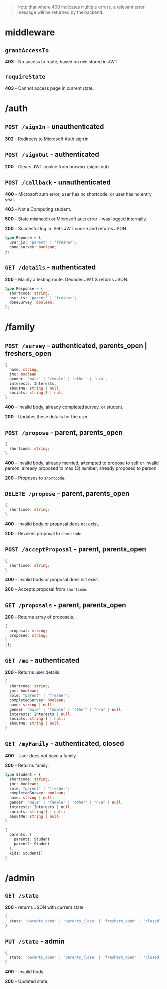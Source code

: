 > Note that where 400 indicates multiple errors, a relevant error message will be returned by the backend.

# **middleware**

## `grantAccessTo`

**403** - No access to route, based on role stored in JWT.

## `requireState`

**403** - Cannot access page in current state.

# **/auth**

## `POST /signIn` - unauthenticated

**302** - Redirects to Microsoft Auth sign in

## `POST /signOut` - authenticated

**200** - Clears JWT cookie from browser (signs out)

## `POST /callback` - unauthenticated

**400** - Microsoft auth error, user has no shortcode, or user has no entry year.

**403** - Not a Computing student.

**500** - State mismatch or Microsoft auth error - was logged internally.

**200** - Succesful log in. Sets JWT cookie and returns JSON.

```ts
type Reponse = {
  user_is: 'parent' | 'fresher';
  done_survey: boolean;
};
```

## `GET /details` - authenticated

**200** - Mainly a testing route. Decodes JWT & returns JSON.

```ts
type Response = {
  shortcode: string;
  user_is: 'parent' | 'fresher';
  doneSurvey: boolean;
};
```

# **/family**

## `POST /survey` - authenticated, parents_open | freshers_open

```ts
{
  name: string,
  jmc: boolean
  gender: 'male' | 'female' | 'other' | 'n/a',
  interests: Interests,
  aboutMe: string | null,
  socials: string[] | null
}
```

**400** - Invalid body, already completed survey, or student.

**200** - Updates these details for the user.

## `POST /propose` - parent, parents_open

```ts
{
  shortcode: string;
}
```

**400** - Invalid body, already married, attempted to propose to self or invalid person, already proposed to max (3) number, already proposed to person.

**200** - Proposes to `shortcode`.

## `DELETE /propose` - parent, parents_open

```ts
{
  shortcode: string;
}
```

**400** - Invalid body or proposal does not exist.

**200** - Revokes proposal to `shortcode`.

## `POST /acceptProposal` - parent, parents_open

```ts
{
  shortcode: string;
}
```

**400** - Invalid body or proposal does not exist.

**200** - Accepts proposal from `shortcode`.

## `GET /proposals` - parent, parents_open

**200** - Returns array of proposals.

```ts
{
  proposal: string;
  proposee: string;
}
[];
```

## `GET /me` - authenticated

**200** - Returns user details.

```ts
{
  shortcode: string;
  jmc: boolean;
  role: "parent" | "fresher";
  completedSurvey: boolean;
  name: string | null;
  gender: "male" | "female" | "other" | "n/a" | null;
  interests: Interests | null;
  socials: string[] | null;
  aboutMe: string | null;
}
```

## `GET /myFamily` - authenticated, closed

**400** - User does not have a family.

**200** - Returns family.

```ts
type Student = {
  shortcode: string;
  jmc: boolean;
  role: "parent" | "fresher";
  completedSurvey: boolean;
  name: string | null;
  gender: "male" | "female" | "other" | "n/a" | null;
  interests: Interests | null;
  socials: string[] | null;
  aboutMe: string | null;
}

{
  parents: [
    parent1: Student
    parent2: Student
  ],
  kids: Student[]
}
```

# **/admin**

## `GET /state`

**200** - returns JSON with current state.

```ts
{
  state: 'parents_open' | 'parents_close' | 'freshers_open' | 'closed';
}
```

## `PUT /state` - admin

```ts
{
  state: 'parents_open' | 'parents_close' | 'freshers_open' | 'closed';
}
```

**400** - Invalid body.

**200** - Updated state.
